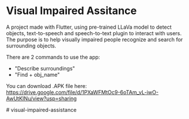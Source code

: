 # Visual Impaired Assitance  

A project made with Flutter, using pre-trained LLaVa model to detect objects, text-to-speech and speech-to-text plugin to interact with users. The purpose is to help visually impaired people recognize and search for surrounding objects.  

There are 2 commands to use the app:
  - "Describe surroundings"
  - "Find + obj_name"  

You can download .APK file here: https://drive.google.com/file/d/1PXaWFMtOc9-6oTAm_vL-iwO-AwUtKINu/view?usp=sharing  

#   v i s u a l - i m p a i r e d - a s s i s t a n c e 
 
 
